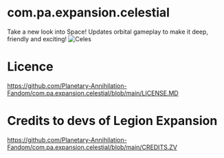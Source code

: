 # com.pa.expansion.celestial
Take a new look into Space! Updates orbital gameplay to make it deep, friendly and exciting!
![Celes](https://user-images.githubusercontent.com/34096047/231251647-e42f5741-cb82-4729-be39-bc3794b04d39.png)

# Licence
https://github.com/Planetary-Annihilation-Fandom/com.pa.expansion.celestial/blob/main/LICENSE.MD

# Credits to devs of Legion Expansion
https://github.com/Planetary-Annihilation-Fandom/com.pa.expansion.celestial/blob/main/CREDITS.ZV
